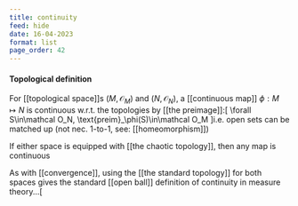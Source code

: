 ```yaml
---
title: continuity
feed: hide
date: 16-04-2023
format: list
page_order: 42
---
```



#### Topological definition

For [[topological space]]s $(M, \mathcal O_M)$ and $(N, \mathcal O_N)$, a [[continuous map]] $\phi: M\mapsto N$ is continuous w.r.t. the topologies by [[the preimage]]:\[
\forall S\in\mathcal O_N, \text{preim}_\phi(S)\in\mathcal O_M
\]i.e. open sets can be matched up (not nec. 1-to-1, see: [[homeomorphism]])

If either space is equipped with [[the chaotic topology]], then any map is continuous

As with [[convergence]], using the [[the standard topology]] for both spaces gives the standard [[open ball]] definition of continuity in measure theory...\[